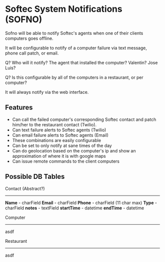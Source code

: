 Softec System Notifications (SOFNO)
===================================

Sofno will be able to notify Softec's agents when one of their clients computers goes offline.

It will be configurable to notify of a computer failure via text message, phone call patch, or email.

Q? Who will it notify? The agent that installed the computer? Valentin? Jose Luis?

Q? Is this configurable by all of the computers in a restaurant, or per computer?

It will always notify via the web interface.

Features
--------

+ Can call the failed computer's corresponding Softec contact and patch him/her to the restaurant contact (Twilio).
+ Can text failure alerts to Softec agents (Twilio)
+ Can email failure alerts to Softec agents (Email)
+ These combinations are easily configurable
+ Can be set to only notify at sane times of the day
+ Can do geolocation based on the computer's ip and show an approximation of where it is with google maps
+ Can issue remote commands to the client computers

Possible DB Tables
------------------

Contact (Abstract?)
*******************

**Name** - charField
**Email** - charField
**Phone** - charField (11 char max)
**Type** - charField
**notes** - textField
**startTime** - datetime
**endTime** - datetime

Computer
********

asdf

Restaurant
**********

asdf

